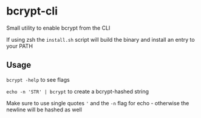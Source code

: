# bcrypt-cli

Small utility to enable bcrypt from the CLI

If using zsh the `install.sh` script will build the binary and install an entry to your PATH

## Usage

`bcrypt -help` to see flags

`echo -n 'STR' | bcrypt` to create a bcrypt-hashed string

Make sure to use single quotes `'` and the `-n` flag for echo - otherwise the newline will be hashed as well
